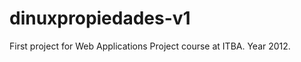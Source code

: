dinuxpropiedades-v1
===================

First project for Web Applications Project course at ITBA. Year 2012.
